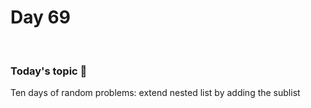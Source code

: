 # Day 69

&nbsp;

### Today's topic 🎯
Ten days of random problems: extend nested list by adding the sublist